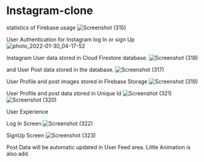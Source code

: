 # Instagram-clone

statistics of Firebase usage
![Screenshot (315)](https://user-images.githubusercontent.com/97908707/151680058-4247c5e1-fb22-4d71-a7dc-99b8b00e782d.png)

User Authentication for Instagram log In or sign Up
![photo_2022-01-30_04-17-52](https://user-images.githubusercontent.com/97908707/151680076-4cdafea8-281f-4b2f-94de-fef8db0b6690.jpg)

Instagram User data stored in Cloud Firestore database.
![Screenshot (318)](https://user-images.githubusercontent.com/97908707/151680106-f9836e54-0a60-44c7-93a1-c5ee9c6cb748.png)

and User Post data stored in the database.
![Screenshot (317)](https://user-images.githubusercontent.com/97908707/151680126-4dd7a667-4578-48d4-abdd-239aa4027a5b.png)

User Profile and post images stored in FIrebase Storage
![Screenshot (319)](https://user-images.githubusercontent.com/97908707/151680141-65eab10f-926c-48e6-b124-31908071256b.png)

User Profile and post data stored in Unique Id
![Screenshot (321)](https://user-images.githubusercontent.com/97908707/151680171-b9bbd629-f448-4b22-a283-41d6cfb0336b.png)
![Screenshot (320)](https://user-images.githubusercontent.com/97908707/151680176-3668e162-eac9-4bec-b613-9f14dd307f6e.png)



User Experience

Log In Screen
![Screenshot (322)](https://user-images.githubusercontent.com/97908707/151680184-9f03c502-5b20-4ca2-9315-8b53be4d4886.png)

SignUp Screen
![Screenshot (323)](https://user-images.githubusercontent.com/97908707/151680195-0a9cbbf0-b3c5-4633-ba44-12e042887a2a.png)

Post Data will be automatic updated in User Feed area. Little Animation is also add.
